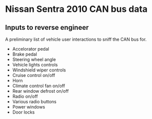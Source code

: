# Nissan Sentra 2010 CAN bus data

## Inputs to reverse engineer

A preliminary list of vehicle user interactions to sniff the CAN bus for.

* Accelorator pedal
* Brake pedal
* Steering wheel angle
* Vehicle lights controls
* Windshield wiper controls
* Cruise control on/off
* Horn
* Climate control fan on/off
* Rear window defrost on/off
* Radio on/off
* Various radio buttons
* Power windows
* Door locks
